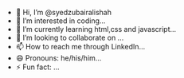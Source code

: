 - 👋 Hi, I’m @syedzubairalishah
- 👀 I’m interested in coding...
- 🌱 I’m currently learning html,css and javascript...
- 💞️ I’m looking to collaborate on ...
- 📫 How to reach me through LinkedIn...
- 😄 Pronouns: he/his/him...
- ⚡ Fun fact: ...

<!---
syedzubairalishah/syedzubairalishah is a ✨ special ✨ repository because its `README.md` (this file) appears on your GitHub profile.
You can click the Preview link to take a look at your changes.
--->
